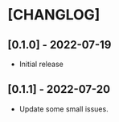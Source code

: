 # [CHANGLOG]

## [0.1.0] - 2022-07-19

- Initial release

## [0.1.1] - 2022-07-20

- Update some small issues.

